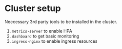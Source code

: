 # Cluster setup

Neccessary 3rd party tools to be installed in the cluster.

1. `metrics-server` to enable HPA
2. `dashboard` to get basic monitoring
3. `ingress-nginx` to enable ingress resources
